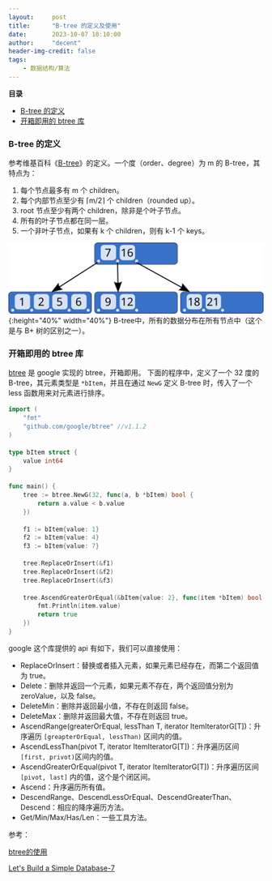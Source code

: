 ```yaml
---
layout:     post
title:      "B-tree 的定义及使用"
date:       2023-10-07 10:10:00
author:     "decent"
header-img-credit: false
tags:
    - 数据结构/算法
---
```


**目录**
- [B-tree 的定义](#b-tree-的定义)
- [开箱即用的 btree 库](#开箱即用的-btree-库)

### B-tree 的定义
参考维基百科《[B-tree](https://en.wikipedia.org/wiki/B-tree)》的定义。一个度（order、degree）为 m 的 B-tree，其特点为：
1. 每个节点最多有 m 个 children。
2. 每个内部节点至少有 ⌈m/2⌉ 个 children（rounded up）。
3. root 节点至少有两个 children，除非是个叶子节点。
4. 所有的叶子节点都在同一层。
5. 一个非叶子节点，如果有 k 个 children，则有 k-1 个 keys。

![java-javascript](/pics/B-tree.svg){:height="40%" width="40%"}
B-tree中，所有的数据分布在所有节点中（这个是与 B+ 树的区别之一）。

### 开箱即用的 btree 库
[btree](https://github.com/google/btree) 是 google 实现的 btree，开箱即用。
下面的程序中，定义了一个 32 度的 B-tree，其元素类型是 `*bItem`，并且在通过 `NewG` 定义 B-tree 时，传入了一个 less 函数用来对元素进行排序。

```go
import (
	"fmt"
	"github.com/google/btree" //v1.1.2
)

type bItem struct {
	value int64
}

func main() {
	tree := btree.NewG(32, func(a, b *bItem) bool {
		return a.value < b.value
	})

	f1 := bItem{value: 1}
	f2 := bItem{value: 4}
	f3 := bItem{value: 7}

	tree.ReplaceOrInsert(&f1)
	tree.ReplaceOrInsert(&f2)
	tree.ReplaceOrInsert(&f3)

	tree.AscendGreaterOrEqual(&bItem{value: 2}, func(item *bItem) bool {
		fmt.Println(item.value)
		return true
	})
}

```
google 这个库提供的 api 有如下，我们可以直接使用：
* ReplaceOrInsert：替换或者插入元素，如果元素已经存在，而第二个返回值为 true。
* Delete：删除并返回一个元素，如果元素不存在，两个返回值分别为 zeroValue，以及 false。
* DeleteMin：删除并返回最小值，不存在则返回 false。
* DeleteMax：删除并返回最大值，不存在则返回 true。
* AscendRange(greaterOrEqual, lessThan T, iterator ItemIteratorG\[T\])：升序遍历 `[greapterOrEqual, lessThan)` 区间内的值。
* AscendLessThan(pivot T, iterator ItemIteratorG\[T\])：升序遍历区间 `[first, privot)`区间内的值。
* AscendGreaterOrEqual(pivot T, iterator ItemIteratorG\[T\])：升序遍历区间 `[pivot, last]` 内的值，这个是个闭区间。
* Ascend：升序遍历所有值。
* DescendRange、DescendLessOrEqual、DescendGreaterThan、Descend：相应的降序遍历方法。
* Get/Min/Max/Has/Len：一些工具方法。


参考：

[btree的使用](https://zyy.rs/post/btree-usage/)

[Let's Build a Simple Database-7](https://cstack.github.io/db_tutorial/parts/part7.html)



